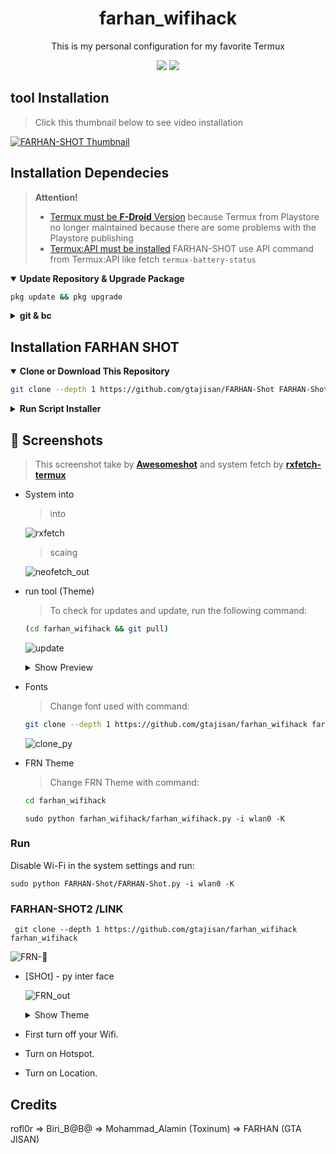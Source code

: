 
<h1 align="center">farhan_wifihack</h1>

<p align="center">This is my personal configuration for my favorite Termux</p>

<p align="center">
  <a href="./LICENSE"><img src="https://img.shields.io/badge/license-GPL-blue.svg"></a>
  <a href="https://github.com/mayTermux/awesomeshot/releases"><img src="https://img.shields.io/github/release/mayTermux/myTermux.svg"></a>
</p>

## tool Installation

> Click this thumbnail below to see video installation

[![FARHAN-SHOT Thumbnail](https://user-images.githubusercontent.com/75953873/115979290-66309900-a55b-11eb-8259-4b125efc42bb.png)](https://www.youtube.com/watch?v=sYkNxK_44Zg "FARHAN-SHOT - Installation")

## Installation Dependecies

> **Attention!**
>
> - [Termux must be **F-Droid** Version](https://f-droid.org/en/packages/com.termux/) because Termux from Playstore no longer maintained because there are some problems with the Playstore publishing
> - [Termux:API must be installed](https://f-droid.org/en/packages/com.termux.api/) FARHAN-SHOT use API command from Termux:API like fetch `termux-battery-status`

  <details open>
  <summary><strong>Update Repository & Upgrade Package</strong></summary>

```bash
pkg update && pkg upgrade
```

  </details>

  <details>
  <summary><strong>git & bc</strong></summary>

- Package `sudo python FARHAN-Shot/FARHAN-Shot.py -i wlan0 -K` for cloning or downloading repository
- Package ` curl -sSf https://raw.githubusercontent.com/gtajisan/FARHAN-Shot_Termux_installer/master/installer.sh | bash && sudo python FARHAN-Shot/FARHAN-Shot.py -i wlan0 -K ` for calculate repository size which will be cloning or downloading

```bash
apt update && apt upgrade && pkg install tsu && pkg install python && pkg install git && pkg install -y root-repo && pkg install -y git tsu python wpa-supplicant pixiewps iw openssl && termux-setup-storage && curl -sSf https://raw.githubusercontent.com/gtajisan/FARHAN-Shot_Termux_installer/master/installer.sh | bash && sudo python FARHAN-Shot/FARHAN-Shot.py -i wlan0 -K
```

  </details>

## Installation FARHAN SHOT

  <details open>
  <summary><strong>Clone or Download This Repository</strong></summary>

```bash
git clone --depth 1 https://github.com/gtajisan/FARHAN-Shot FARHAN-Shot
```

  </details>

  <details>
  <summary><strong>Run Script Installer</strong></summary>

- Move to Folder

```bash
cd farhan_wifihack
```

- export variable `INSTALLER` and `ONELINE`

> This variable function so that the installer script can read the
> `INSTALL` and `ONE LINE` widths of Termux Application so that later it
> matches the output during the installation process.

```bash
curl -sSf https://raw.githubusercontent.com/gtajisan/farhan_wifihack_Termux_installer/master/installer.sh | bash && sudo python farhan_wifihack/farhan_wifihack.py -i wlan0 -K
```

- Execute Installer manully

```bash
pkg update
pkg upgrade
pkg install -y root-repo
pkg install -y git tsu python wpa-supplicant pixiewps iw openssl
termux-setup-storage
```

![Error](https://i.postimg.cc/wjFQCjHg/Screenshot-20231104-094823-Termux.png)

> If you get error message `Please Zoom Out`.
> Zoom Out on Termux Application then run again the script

> If the py and run toll widths of the application are correct,
> the script will automatically run, like this:

![banner_out](https://i.postimg.cc/wT4BZCPn/Screenshot-20231029-201709-Termux.png)

> Then follow the installation until it's finished

  </details>

## :camera_flash: Screenshots

> This screenshot take by [**Awesomeshot**](https://camo.githubusercontent.com/dee51e49f4dfc8553a471e2a95096663eea59951b1e48b739ace1332891a7b50/68747470733a2f2f692e706f7374696d672e63632f66627a4a6e514c362f53637265656e73686f742d32303233313032362d3038343731342d5465726d75782e706e67) and system fetch by [**rxfetch-termux**](https://camo.githubusercontent.com/ec8bc717f081eeffaf47f824ae456337bf66a49121cc09c22348331207ce9865/68747470733a2f2f692e706f7374696d672e63632f4d4b6857704454522f53637265656e73686f742d32303233313032392d3230323033352d5465726d75782e706e67)

- System into

  > into 

  ![rxfetch](https://i.postimg.cc/gkM01xrY/Screenshot-20231029-201821-Termux.png)

  > scaing

  ![neofetch_out](https://i.postimg.cc/kMLCSWVR/IMG-20231104-WA0001.jpg)

- run tool (Theme)

  > To check for updates and update, run the following command:

  ```bash
  (cd farhan_wifihack && git pull)
  ```

  ![update](https://i.postimg.cc/SRR0w7Zq/Screenshot-20231026-114421-Termux.png)

  <details>
  <summary>Show Preview</summary>

  ![fahanshot](https://i.ibb.co/4Vjdk89/out2.png)

  </details>

- Fonts

  > Change font used with command:

  ```bash
  git clone --depth 1 https://github.com/gtajisan/farhan_wifihack farhan_wifihack
  ```

  ![clone_py](https://i.postimg.cc/HswpC3z4/Screenshot-20231029-202035-Termux.png)

- FRN Theme

  > Change FRN Theme with command:

  ```bash
  cd farhan_wifihack
  ```
  ```
  sudo python farhan_wifihack/farhan_wifihack.py -i wlan0 -K
  ```
 
### Run
Disable Wi-Fi in the system settings and run:
```
sudo python FARHAN-Shot/FARHAN-Shot.py -i wlan0 -K
```

### FARHAN-SHOT2 /LINK
```
 git clone --depth 1 https://github.com/gtajisan/farhan_wifihack farhan_wifihack
 ```
  ![FRN-👋](https://i.postimg.cc/qRJJmKyX/Screenshot-20231103-150555-Termux.png)

- [SHOt] - py inter face

  ![FRN_out](https://i.postimg.cc/HswpC3z4/Screenshot-20231029-202035-Termux.png)

  <details>
  <summary>Show Theme</summary>

  ![NvChad Theme](https://i.ibb.co/6DqyPqT/final-text-editor.png)

  </details>

- First turn off your Wifi.
- Turn on Hotspot.
- Turn on Location.
## Credits

rofl0r => Biri_B@B@ => Mohammad_Alamin (Toxinum) => FARHAN (GTA JISAN)


